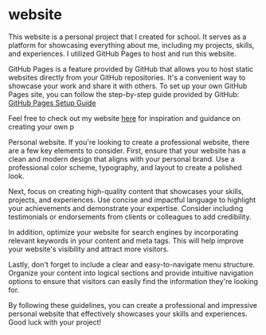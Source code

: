 # website

This website is a personal project that I created for school. It serves as a platform for showcasing everything about me, including my projects, skills, and experiences. I utilized GitHub Pages to host and run this website.

GitHub Pages is a feature provided by GitHub that allows you to host static websites directly from your GitHub repositories. It's a convenient way to showcase your work and share it with others. To set up your own GitHub Pages site, you can follow the step-by-step guide provided by GitHub: [GitHub Pages Setup Guide](https://docs.github.com/en/pages/getting-started-with-github-pages/creating-a-github-pages-site)

Feel free to check out my website [here](http://silvadevelops.online) for inspiration and guidance on creating your own p

Personal website.
If you're looking to create a professional website, there are a few key elements to consider. First, ensure that your website has a clean and modern design that aligns with your personal brand. Use a professional color scheme, typography, and layout to create a polished look.

Next, focus on creating high-quality content that showcases your skills, projects, and experiences. Use concise and impactful language to highlight your achievements and demonstrate your expertise. Consider including testimonials or endorsements from clients or colleagues to add credibility.

In addition, optimize your website for search engines by incorporating relevant keywords in your content and meta tags. This will help improve your website's visibility and attract more visitors.

Lastly, don't forget to include a clear and easy-to-navigate menu structure. Organize your content into logical sections and provide intuitive navigation options to ensure that visitors can easily find the information they're looking for.

By following these guidelines, you can create a professional and impressive personal website that effectively showcases your skills and experiences. Good luck with your project!

